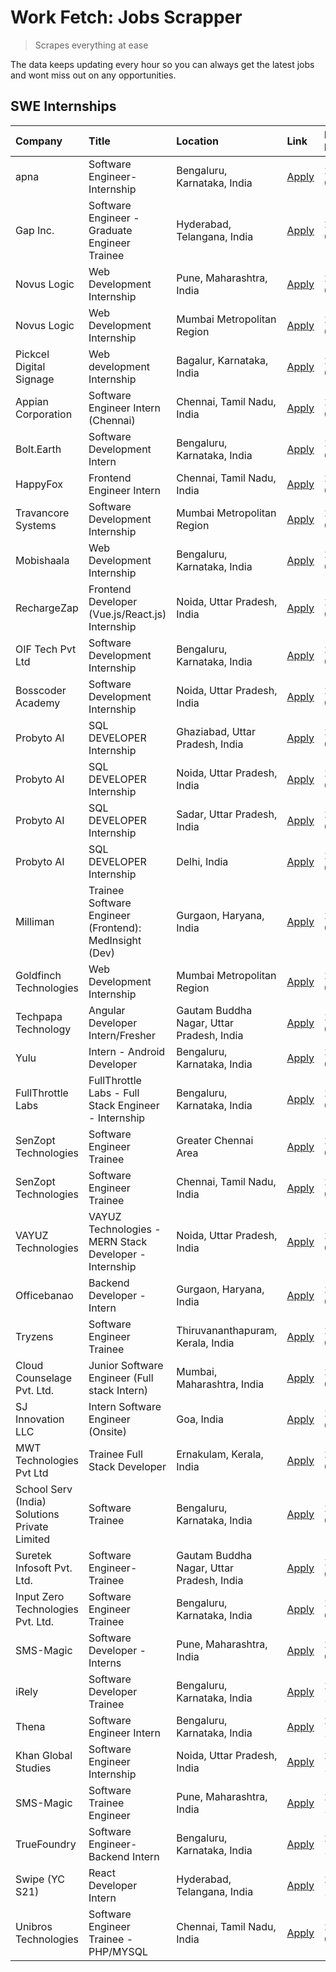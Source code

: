 # Work Fetch: Jobs Scrapper
> Scrapes everything at ease

The data keeps updating every hour so you can always get the latest jobs and wont miss out on any opportunities.

## SWE Internships
<!--START_SECTION:workfetch-->
| Company                                       | Title                                                  | Location                                  | Link                                                                                                                                                                                                                                                                     | Date Posted   |
|:----------------------------------------------|:-------------------------------------------------------|:------------------------------------------|:-------------------------------------------------------------------------------------------------------------------------------------------------------------------------------------------------------------------------------------------------------------------------|:--------------|
| apna                                          | Software Engineer-Internship                           | Bengaluru, Karnataka, India               | [Apply](https://in.linkedin.com/jobs/view/software-engineer-internship-at-apna-3857931791?position=26&pageNum=0&refId=JEQkidExQqArmI7toCbjag%3D%3D&trackingId=THy0kCQy%2FdShar%2FfFqjuBA%3D%3D&trk=public_jobs_jserp-result_search-card)                                 | 2024-03-16    |
| Gap Inc.                                      | Software Engineer - Graduate Engineer Trainee          | Hyderabad, Telangana, India               | [Apply](https://in.linkedin.com/jobs/view/software-engineer-graduate-engineer-trainee-at-gap-inc-3853818960?position=29&pageNum=0&refId=JEQkidExQqArmI7toCbjag%3D%3D&trackingId=%2FsUNiVB3g8BV%2B1AFG3ueNw%3D%3D&trk=public_jobs_jserp-result_search-card)               | 2024-03-12    |
| Novus Logic                                   | Web Development Internship                             | Pune, Maharashtra, India                  | [Apply](https://in.linkedin.com/jobs/view/web-development-internship-at-novus-logic-3850815684?position=43&pageNum=0&refId=JEQkidExQqArmI7toCbjag%3D%3D&trackingId=KUxOkkSGLufQEqtTz9CTqg%3D%3D&trk=public_jobs_jserp-result_search-card)                                | 2024-03-08    |
| Novus Logic                                   | Web Development Internship                             | Mumbai Metropolitan Region                | [Apply](https://in.linkedin.com/jobs/view/web-development-internship-at-novus-logic-3850818621?position=45&pageNum=0&refId=JEQkidExQqArmI7toCbjag%3D%3D&trackingId=0fk0fT1QhFNekAeScP6%2FPQ%3D%3D&trk=public_jobs_jserp-result_search-card)                              | 2024-03-08    |
| Pickcel Digital Signage                       | Web development Internship                             | Bagalur, Karnataka, India                 | [Apply](https://in.linkedin.com/jobs/view/web-development-internship-at-pickcel-digital-signage-3849506118?position=46&pageNum=0&refId=JEQkidExQqArmI7toCbjag%3D%3D&trackingId=9sPtEyBXF8CY2K8TGz6HjA%3D%3D&trk=public_jobs_jserp-result_search-card)                    | 2024-03-08    |
| Appian Corporation                            | Software Engineer Intern (Chennai)                     | Chennai, Tamil Nadu, India                | [Apply](https://in.linkedin.com/jobs/view/software-engineer-intern-chennai-at-appian-corporation-3848335036?position=3&pageNum=0&refId=JEQkidExQqArmI7toCbjag%3D%3D&trackingId=AhXhc0OIPn1bl%2FjC0IIraw%3D%3D&trk=public_jobs_jserp-result_search-card)                  | 2024-03-07    |
| Bolt.Earth                                    | Software Development Intern                            | Bengaluru, Karnataka, India               | [Apply](https://in.linkedin.com/jobs/view/software-development-intern-at-bolt-earth-3849437038?position=22&pageNum=0&refId=JEQkidExQqArmI7toCbjag%3D%3D&trackingId=WS2zlM6NWhEtaP9mvq0fmA%3D%3D&trk=public_jobs_jserp-result_search-card)                                | 2024-03-07    |
| HappyFox                                      | Frontend Engineer Intern                               | Chennai, Tamil Nadu, India                | [Apply](https://in.linkedin.com/jobs/view/frontend-engineer-intern-at-happyfox-3848357951?position=41&pageNum=0&refId=JEQkidExQqArmI7toCbjag%3D%3D&trackingId=NWD9kJeUfVlBODRstBm7xg%3D%3D&trk=public_jobs_jserp-result_search-card)                                     | 2024-03-07    |
| Travancore Systems                            | Software Development Internship                        | Mumbai Metropolitan Region                | [Apply](https://in.linkedin.com/jobs/view/software-development-internship-at-travancore-systems-3847706952?position=10&pageNum=0&refId=JEQkidExQqArmI7toCbjag%3D%3D&trackingId=CiEo5VBrlvSloAcXg8ms6Q%3D%3D&trk=public_jobs_jserp-result_search-card)                    | 2024-03-05    |
| Mobishaala                                    | Web Development Internship                             | Bengaluru, Karnataka, India               | [Apply](https://in.linkedin.com/jobs/view/web-development-internship-at-mobishaala-3847710287?position=17&pageNum=0&refId=JEQkidExQqArmI7toCbjag%3D%3D&trackingId=YSxuES%2BD5UWY4CwfY%2Bkm5A%3D%3D&trk=public_jobs_jserp-result_search-card)                             | 2024-03-05    |
| RechargeZap                                   | Frontend Developer  (Vue.js/React.js) Internship       | Noida, Uttar Pradesh, India               | [Apply](https://in.linkedin.com/jobs/view/frontend-developer-vue-js-react-js-internship-at-rechargezap-3847708827?position=34&pageNum=0&refId=JEQkidExQqArmI7toCbjag%3D%3D&trackingId=jBeB7FEwe2TnxqPRFYuEkQ%3D%3D&trk=public_jobs_jserp-result_search-card)             | 2024-03-05    |
| OIF Tech Pvt Ltd                              | Software Development Internship                        | Bengaluru, Karnataka, India               | [Apply](https://in.linkedin.com/jobs/view/software-development-internship-at-oif-tech-pvt-ltd-3846326596?position=5&pageNum=0&refId=JEQkidExQqArmI7toCbjag%3D%3D&trackingId=Vov5dDVDU%2Fly%2FGU%2FzK7zjg%3D%3D&trk=public_jobs_jserp-result_search-card)                 | 2024-03-04    |
| Bosscoder Academy                             | Software Development Internship                        | Noida, Uttar Pradesh, India               | [Apply](https://in.linkedin.com/jobs/view/software-development-internship-at-bosscoder-academy-3846323827?position=16&pageNum=0&refId=JEQkidExQqArmI7toCbjag%3D%3D&trackingId=p%2BZJfc3fw%2F3nmhs6oG%2FCcQ%3D%3D&trk=public_jobs_jserp-result_search-card)               | 2024-03-04    |
| Probyto AI                                    | SQL DEVELOPER Internship                               | Ghaziabad, Uttar Pradesh, India           | [Apply](https://in.linkedin.com/jobs/view/sql-developer-internship-at-probyto-ai-3846327640?position=44&pageNum=0&refId=JEQkidExQqArmI7toCbjag%3D%3D&trackingId=rfIBwc8oRk5Sh%2FNxPx06XQ%3D%3D&trk=public_jobs_jserp-result_search-card)                                 | 2024-03-04    |
| Probyto AI                                    | SQL DEVELOPER Internship                               | Noida, Uttar Pradesh, India               | [Apply](https://in.linkedin.com/jobs/view/sql-developer-internship-at-probyto-ai-3846328520?position=47&pageNum=0&refId=JEQkidExQqArmI7toCbjag%3D%3D&trackingId=JjGRF2Eetp%2BW9OCYQ3zYJA%3D%3D&trk=public_jobs_jserp-result_search-card)                                 | 2024-03-04    |
| Probyto AI                                    | SQL DEVELOPER Internship                               | Sadar, Uttar Pradesh, India               | [Apply](https://in.linkedin.com/jobs/view/sql-developer-internship-at-probyto-ai-3846329214?position=50&pageNum=0&refId=JEQkidExQqArmI7toCbjag%3D%3D&trackingId=8ClXQmk6HomproMY%2Bxwupw%3D%3D&trk=public_jobs_jserp-result_search-card)                                 | 2024-03-04    |
| Probyto AI                                    | SQL DEVELOPER Internship                               | Delhi, India                              | [Apply](https://in.linkedin.com/jobs/view/sql-developer-internship-at-probyto-ai-3846324863?position=54&pageNum=0&refId=JEQkidExQqArmI7toCbjag%3D%3D&trackingId=onPe3F7PSDS63etrV1ALAA%3D%3D&trk=public_jobs_jserp-result_search-card)                                   | 2024-03-04    |
| Milliman                                      | Trainee Software Engineer (Frontend): MedInsight (Dev) | Gurgaon, Haryana, India                   | [Apply](https://in.linkedin.com/jobs/view/trainee-software-engineer-frontend-medinsight-dev-at-milliman-3792874280?position=8&pageNum=0&refId=JEQkidExQqArmI7toCbjag%3D%3D&trackingId=fp%2BSOElg7ryfc4Fewlr2BA%3D%3D&trk=public_jobs_jserp-result_search-card)           | 2024-03-01    |
| Goldfinch Technologies                        | Web Development Internship                             | Mumbai Metropolitan Region                | [Apply](https://in.linkedin.com/jobs/view/web-development-internship-at-goldfinch-technologies-3837823879?position=40&pageNum=0&refId=JEQkidExQqArmI7toCbjag%3D%3D&trackingId=omUANlI0S67ddlaHFNTg6A%3D%3D&trk=public_jobs_jserp-result_search-card)                     | 2024-02-22    |
| Techpapa Technology                           | Angular Developer Intern/Fresher                       | Gautam Buddha Nagar, Uttar Pradesh, India | [Apply](https://in.linkedin.com/jobs/view/angular-developer-intern-fresher-at-techpapa-technology-3834305862?position=58&pageNum=0&refId=JEQkidExQqArmI7toCbjag%3D%3D&trackingId=vB3DZciXP%2Fy6gfdwuxHdFQ%3D%3D&trk=public_jobs_jserp-result_search-card)                | 2024-02-20    |
| Yulu                                          | Intern - Android Developer                             | Bengaluru, Karnataka, India               | [Apply](https://in.linkedin.com/jobs/view/intern-android-developer-at-yulu-3834459982?position=51&pageNum=0&refId=JEQkidExQqArmI7toCbjag%3D%3D&trackingId=PPGy7HkEw9FsZgrEFfYu%2Fw%3D%3D&trk=public_jobs_jserp-result_search-card)                                       | 2024-02-19    |
| FullThrottle Labs                             | FullThrottle Labs - Full Stack Engineer - Internship   | Bengaluru, Karnataka, India               | [Apply](https://in.linkedin.com/jobs/view/fullthrottle-labs-full-stack-engineer-internship-at-fullthrottle-labs-3829636016?position=55&pageNum=0&refId=JEQkidExQqArmI7toCbjag%3D%3D&trackingId=ojShGXgIe7Z5yV%2BkBpW9bA%3D%3D&trk=public_jobs_jserp-result_search-card)  | 2024-02-17    |
| SenZopt Technologies                          | Software Engineer Trainee                              | Greater Chennai Area                      | [Apply](https://in.linkedin.com/jobs/view/software-engineer-trainee-at-senzopt-technologies-3827688781?position=36&pageNum=0&refId=JEQkidExQqArmI7toCbjag%3D%3D&trackingId=gN74BCtRRwyltrOL6Pen6Q%3D%3D&trk=public_jobs_jserp-result_search-card)                        | 2024-02-12    |
| SenZopt Technologies                          | Software Engineer Trainee                              | Chennai, Tamil Nadu, India                | [Apply](https://in.linkedin.com/jobs/view/software-engineer-trainee-at-senzopt-technologies-3827686880?position=49&pageNum=0&refId=JEQkidExQqArmI7toCbjag%3D%3D&trackingId=8hqwhGVh6T%2BRmBhLkwwU6Q%3D%3D&trk=public_jobs_jserp-result_search-card)                      | 2024-02-12    |
| VAYUZ Technologies                            | VAYUZ Technologies - MERN Stack Developer - Internship | Noida, Uttar Pradesh, India               | [Apply](https://in.linkedin.com/jobs/view/vayuz-technologies-mern-stack-developer-internship-at-vayuz-technologies-3822619356?position=59&pageNum=0&refId=JEQkidExQqArmI7toCbjag%3D%3D&trackingId=51kSAHB8pRTFPYyKnQcX8Q%3D%3D&trk=public_jobs_jserp-result_search-card) | 2024-02-10    |
| Officebanao                                   | Backend Developer - Intern                             | Gurgaon, Haryana, India                   | [Apply](https://in.linkedin.com/jobs/view/backend-developer-intern-at-officebanao-3814263731?position=27&pageNum=0&refId=JEQkidExQqArmI7toCbjag%3D%3D&trackingId=s3BC5KEIkKSk7DrKGiuBzg%3D%3D&trk=public_jobs_jserp-result_search-card)                                  | 2024-01-31    |
| Tryzens                                       | Software Engineer Trainee                              | Thiruvananthapuram, Kerala, India         | [Apply](https://in.linkedin.com/jobs/view/software-engineer-trainee-at-tryzens-3809363491?position=37&pageNum=0&refId=JEQkidExQqArmI7toCbjag%3D%3D&trackingId=6suEPrG8pZhEKwUvBgKi9Q%3D%3D&trk=public_jobs_jserp-result_search-card)                                     | 2024-01-18    |
| Cloud Counselage Pvt. Ltd.                    | Junior Software Engineer (Full stack Intern)           | Mumbai, Maharashtra, India                | [Apply](https://in.linkedin.com/jobs/view/junior-software-engineer-full-stack-intern-at-cloud-counselage-pvt-ltd-3803132814?position=28&pageNum=0&refId=JEQkidExQqArmI7toCbjag%3D%3D&trackingId=75w0GNLkNfS3dV7tRshoDQ%3D%3D&trk=public_jobs_jserp-result_search-card)   | 2024-01-11    |
| SJ Innovation LLC                             | Intern Software Engineer (Onsite)                      | Goa, India                                | [Apply](https://in.linkedin.com/jobs/view/intern-software-engineer-onsite-at-sj-innovation-llc-3799959011?position=38&pageNum=0&refId=JEQkidExQqArmI7toCbjag%3D%3D&trackingId=KSuWEMk5EvlXuPuDhF5%2BtA%3D%3D&trk=public_jobs_jserp-result_search-card)                   | 2024-01-11    |
| MWT Technologies Pvt Ltd                      | Trainee Full Stack Developer                           | Ernakulam, Kerala, India                  | [Apply](https://in.linkedin.com/jobs/view/trainee-full-stack-developer-at-mwt-technologies-pvt-ltd-3800921715?position=9&pageNum=0&refId=JEQkidExQqArmI7toCbjag%3D%3D&trackingId=o%2BXBzTp8Hilt47vHD4Dbww%3D%3D&trk=public_jobs_jserp-result_search-card)                | 2024-01-09    |
| School Serv (India) Solutions Private Limited | Software Trainee                                       | Bengaluru, Karnataka, India               | [Apply](https://in.linkedin.com/jobs/view/software-trainee-at-school-serv-india-solutions-private-limited-3800935439?position=20&pageNum=0&refId=JEQkidExQqArmI7toCbjag%3D%3D&trackingId=QQoLsCVjUKshKVDzudtAAw%3D%3D&trk=public_jobs_jserp-result_search-card)          | 2024-01-09    |
| Suretek Infosoft Pvt. Ltd.                    | Software Engineer-Trainee                              | Gautam Buddha Nagar, Uttar Pradesh, India | [Apply](https://in.linkedin.com/jobs/view/software-engineer-trainee-at-suretek-infosoft-pvt-ltd-3800934643?position=23&pageNum=0&refId=JEQkidExQqArmI7toCbjag%3D%3D&trackingId=tYFnbghb2sn3THdSUB5ZlA%3D%3D&trk=public_jobs_jserp-result_search-card)                    | 2024-01-09    |
| Input Zero Technologies Pvt. Ltd.             | Software Engineer Trainee                              | Bengaluru, Karnataka, India               | [Apply](https://in.linkedin.com/jobs/view/software-engineer-trainee-at-input-zero-technologies-pvt-ltd-3800927643?position=32&pageNum=0&refId=JEQkidExQqArmI7toCbjag%3D%3D&trackingId=bBIb54Noxg8nv1MvHSvIbg%3D%3D&trk=public_jobs_jserp-result_search-card)             | 2024-01-09    |
| SMS-Magic                                     | Software Developer -Interns                            | Pune, Maharashtra, India                  | [Apply](https://in.linkedin.com/jobs/view/software-developer-interns-at-sms-magic-3799485343?position=35&pageNum=0&refId=JEQkidExQqArmI7toCbjag%3D%3D&trackingId=W4N65MqamRmFN%2B0p9hJkug%3D%3D&trk=public_jobs_jserp-result_search-card)                                | 2024-01-05    |
| iRely                                         | Software Developer Trainee                             | Bengaluru, Karnataka, India               | [Apply](https://in.linkedin.com/jobs/view/software-developer-trainee-at-irely-3801577534?position=14&pageNum=0&refId=JEQkidExQqArmI7toCbjag%3D%3D&trackingId=pGOJmgYlMeXfp%2BBh8LnOig%3D%3D&trk=public_jobs_jserp-result_search-card)                                    | 2023-12-22    |
| Thena                                         | Software Engineer Intern                               | Bengaluru, Karnataka, India               | [Apply](https://in.linkedin.com/jobs/view/software-engineer-intern-at-thena-3778731751?position=15&pageNum=0&refId=JEQkidExQqArmI7toCbjag%3D%3D&trackingId=5Ugni7b8Ef%2BRSR6Syt8Yww%3D%3D&trk=public_jobs_jserp-result_search-card)                                      | 2023-12-05    |
| Khan Global Studies                           | Software Engineer Internship                           | Noida, Uttar Pradesh, India               | [Apply](https://in.linkedin.com/jobs/view/software-engineer-internship-at-khan-global-studies-3766942197?position=53&pageNum=0&refId=JEQkidExQqArmI7toCbjag%3D%3D&trackingId=93FTkM7jzNCeWbEzavSrTA%3D%3D&trk=public_jobs_jserp-result_search-card)                      | 2023-11-27    |
| SMS-Magic                                     | Software Trainee Engineer                              | Pune, Maharashtra, India                  | [Apply](https://in.linkedin.com/jobs/view/software-trainee-engineer-at-sms-magic-3761409781?position=31&pageNum=0&refId=JEQkidExQqArmI7toCbjag%3D%3D&trackingId=HyEAmyVIY49E6kyZCVaB6g%3D%3D&trk=public_jobs_jserp-result_search-card)                                   | 2023-11-16    |
| TrueFoundry                                   | Software Engineer-Backend Intern                       | Bengaluru, Karnataka, India               | [Apply](https://in.linkedin.com/jobs/view/software-engineer-backend-intern-at-truefoundry-3779508170?position=33&pageNum=0&refId=JEQkidExQqArmI7toCbjag%3D%3D&trackingId=BkxscZKcEw0PKJJt7RJpxg%3D%3D&trk=public_jobs_jserp-result_search-card)                          | 2023-11-10    |
| Swipe (YC S21)                                | React Developer Intern                                 | Hyderabad, Telangana, India               | [Apply](https://in.linkedin.com/jobs/view/react-developer-intern-at-swipe-yc-s21-3737600089?position=18&pageNum=0&refId=JEQkidExQqArmI7toCbjag%3D%3D&trackingId=5gDXRQg5zRtOAqg%2Bilv6mQ%3D%3D&trk=public_jobs_jserp-result_search-card)                                 | 2023-10-13    |
| Unibros Technologies                          | Software Engineer Trainee - PHP/MYSQL                  | Chennai, Tamil Nadu, India                | [Apply](https://in.linkedin.com/jobs/view/software-engineer-trainee-php-mysql-at-unibros-technologies-3656599241?position=39&pageNum=0&refId=JEQkidExQqArmI7toCbjag%3D%3D&trackingId=UWv6ox8lrGOgFrYX9rxe4g%3D%3D&trk=public_jobs_jserp-result_search-card)              | 2023-06-12    |
<!--END_SECTION:workfetch-->
